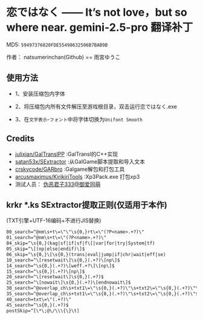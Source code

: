 # 恋ではなく ―― It’s not love，but so where near. gemini-2.5-pro 翻译补丁

MD5: `59497376820FDE55498632506B7BAB9B`

作者： natsumerinchan(Github) == 雨宮ゆうこ

## 使用方法

- 1、安装压缩包内字体

- 2、将压缩包内所有文件解压至游戏根目录，双击运行恋ではなく.exe

- 3、在`文字表示`-`フォント`中将字体切换为`Unifont Smooth`

## Credits

- [julixian/GalTranslPP](https://github.com/julixian/GalTranslPP.git) :GalTransl的C++实现
- [satan53x/SExtractor](https://github.com/satan53x/SExtractor.git) :从GalGame脚本提取和导入文本
- [crskycode/GARbro](https://github.com/crskycode/GARbro) :Galgame解包和打包工具
- [arcusmaximus/KirikiriTools](https://github.com/arcusmaximus/KirikiriTools.git) :Xp3Pack.exe 打包xp3
- 测试人员： [伪恶君子333@御爱同萌](https://www.ai2.moe/profile/9569-伪恶君子333/)

## krkr *.ks SExtractor提取正则(仅适用于本作)

(TXT引擎+UTF-16编码+不进行JIS替换)

```txt
00_search=^@nm\s+t\=\"\"\s{0,}rt\=\"(?P<name>.+?)\"
01_search=^@nm\s+t\=\"(?P<name>.+?)\"
04_skip=^\s{0,}(kag|sf|if|sf|f\[|var|for|try|System|tf)
05_skip=^\[(np|else|endif)\]$
06_skip=^\s{0,}\[\s{0,}(trans|eval|jump|if|chr|wait|eff|se)
10_search=^\[resetwait\]\s{0,}(.+?)\[np\]$
14_search=^\s{0,}(.+?)\[weff.+?\]\[np\]$
15_search=^\s{0,}(.+?)\[np\]$
20_search=^\[resetwait\]\s{0,}(.+?)$
25_search=^\[nowait\]\s{0,}(.+?)\[endnowait\]$
30_search=^@overlap_ch\s+txt1\=\"\s{0,}(.+?)\"\s+txt2\=\"\s{0,}(.+?)\"\s+txt3\=\"\s{0,}(.+?)\"$
35_search=^@overlap_ch\s+txt1\=\"\s{0,}(.+?)\"\s+txt2\=\"\s{0,}(.+?)\"$
40_search=txt\=\"(.+?)\"
45_search=^\s{0,}(.+?)$
postSkip=^[\*\;@\/\\\{\}\t]
```
